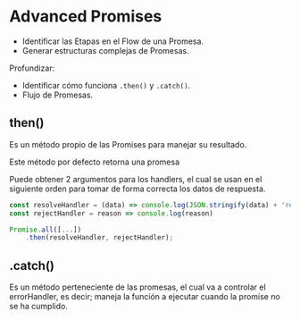# Advanced Promises

- Identificar las Etapas en el Flow de una Promesa.
- Generar estructuras complejas de Promesas.

Profundizar:

- Identificar cómo funciona `.then()` y `.catch()`.
- Flujo de Promesas.

## then()
Es un método propio de las Promises para manejar su resultado.

Este método por defecto retorna una promesa

Puede obtener 2 argumentos para los handlers, el cual se usan en el siguiente orden para tomar de forma correcta los datos de respuesta.

```javascript
const resolveHandler = (data) => console.log(JSON.stringify(data) + 'resolve');
const rejectHandler = reason => console.log(reason)

Promise.all([...])
    .then(resolveHandler, rejectHandler);
```

## .catch()

Es un método perteneciente de las promesas, el cual va a controlar el errorHandler, es decir; maneja la función a ejecutar cuando la promise no se ha cumplido.

